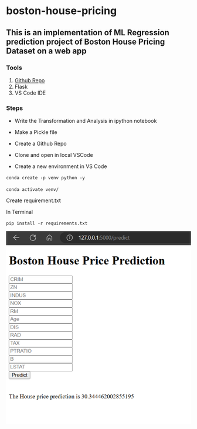 # boston-house-pricing
## This is an implementation of ML Regression prediction project of Boston House Pricing Dataset on a web app
### Tools

1. [Github Repo](https://github.com/rog-SARTHAK/boston-house-pricing)
2. Flask
3. VS Code IDE


### Steps

- Write the Transformation and Analysis in ipython notebook

- Make a Pickle file

- Create a Github Repo

- Clone and open in local VSCode

- Create a new environment in VS Code

```
conda create -p venv python -y

conda activate venv/
```
Create requirement.txt

In Terminal
```
pip install -r requirements.txt

```



![alt text](https://github.com/rog-SARTHAK/boston-house-pricing/blob/main/Assets/Screenshot%202024-06-27%20210118.png)

